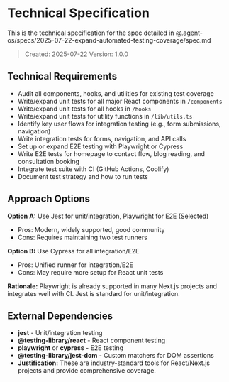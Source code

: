 # Technical Specification

This is the technical specification for the spec detailed in @.agent-os/specs/2025-07-22-expand-automated-testing-coverage/spec.md

> Created: 2025-07-22
> Version: 1.0.0

## Technical Requirements

- Audit all components, hooks, and utilities for existing test coverage
- Write/expand unit tests for all major React components in `/components`
- Write/expand unit tests for all hooks in `/hooks`
- Write/expand unit tests for utility functions in `/lib/utils.ts`
- Identify key user flows for integration testing (e.g., form submissions, navigation)
- Write integration tests for forms, navigation, and API calls
- Set up or expand E2E testing with Playwright or Cypress
- Write E2E tests for homepage to contact flow, blog reading, and consultation booking
- Integrate test suite with CI (GitHub Actions, Coolify)
- Document test strategy and how to run tests

## Approach Options

**Option A:** Use Jest for unit/integration, Playwright for E2E (Selected)
- Pros: Modern, widely supported, good community
- Cons: Requires maintaining two test runners

**Option B:** Use Cypress for all integration/E2E
- Pros: Unified runner for integration/E2E
- Cons: May require more setup for React unit tests

**Rationale:** Playwright is already supported in many Next.js projects and integrates well with CI. Jest is standard for unit/integration.

## External Dependencies

- **jest** - Unit/integration testing
- **@testing-library/react** - React component testing
- **playwright** or **cypress** - E2E testing
- **@testing-library/jest-dom** - Custom matchers for DOM assertions
- **Justification:** These are industry-standard tools for React/Next.js projects and provide comprehensive coverage.
